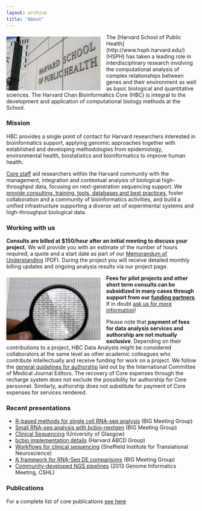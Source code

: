 ```yaml
---
layout: archive
title: "About"
---
```


<p><img style="float: left; margin: 7px 15px 0px 0px;" src="/images/hsph_building.jpg" width="250" /></p> The [Harvard School of Public Health](http://www.hsph.harvard.edu/) (HSPH) has taken a leading role in interdisciplinary research involving the computational analysis of complex relationships between genes and their environment as well as basic biological and quantitative sciences. The Harvard Chan Bioinformatics Core (HBC) is integral to the development and application of computational biology methods at the School.

<div style="clear: left;"></div>

### Mission

HBC provides a single point of contact for Harvard researchers interested in bioinformatics support, applying genomic approaches together with established and developing methodologies from epidemiology, environmental health, biostatistics and bioinformatics to improve human health.

[Core staff](/people) aid researchers within the Harvard community with the management, integration and contextual analysis of biological high-throughput data, focusing on next-generation sequencing support. We [provide consulting, training, tools, databases and best practices](/services), foster collaboration and a community of bioinformatics activities, and build a unified infrastructure supporting a diverse set of experimental systems and high-throughput biological data.


### Working with us

**Consults are billed at $150/hour after an initial meeting to discuss your project.**  We will provide you with an estimate of the number of hours required, a quote and a start date as part of our [Memorandum of Understanding](https://dl.dropboxusercontent.com/u/407047/Ghost/hbc/CHB%20MOU.pdf) (PDF). During the project you will receive detailed monthly billing updates and ongoing analysis results via our project page.

<p><img src="/images/fineprint.jpg" style="float: left; margin: 7px 15px 10px 0px;"  width="250" /> </p>

**Fees for pilot projects and other short term consults can be subsidized in many cases through support from our [funding partners](/funders)**. If in doubt [ask us for more information](/contact)!

Please note that **payment of fees for data analysis services and authorship are not mutually exclusive**. Depending on their contributions to a project, HBC Data Analysts might be considered collaborators at the same level as other academic colleagues who contribute intellectually and receive funding for work on a project. We follow the [general guidelines for authorship](http://www.icmje.org/recommendations/browse/roles-and-responsibilities/defining-the-role-of-authors-and-contributors.html) laid out by the International Committee of Medical Journal Editors. The recovery of Core expenses through the recharge system does not exclude the possibility for authorship for Core personnel. Similarly, authorship does not substitute for payment of Core expenses for services rendered.

### Recent presentations
* [R-based methods for single cell RNA-seq analysis](https://github.com/steinbaugh/presentations/blob/master/2017-05-04/mit_big_meeting/mit_big_meeting.pdf) (BIG Meeting Group) 
* [Small RNA-seq analysis with bcbio-nextgen](https://github.com/lpantano/mypubs/raw/master/talks/bcbio-srnaseq-BIG-20151203.pdf) (BIG Meeting Group)
* [Clinical Sequencing](https://dl.dropboxusercontent.com/u/407047/Work/Presentations/20140503%20Glasgow%20Clinical%20Sequencing.pdf) (University of Glasgow)
* [bcbio implementation details](https://github.com/chapmanb/bcbb/raw/master/talks/abcd2014_bcbio_nextgen/chapman_bcbio.pdf) (Harvard ABCD Group)
* [Workflows for clinical sequencing](https://dl.dropboxusercontent.com/u/407047/Work/Presentations/20140218%20Sheffield%20NGS%20in%20Public%20Health.pdf) (Sheffield Institute for
Translational Neuroscience)
* [A framework for RNA-Seq DE comparisons](https://dl.dropboxusercontent.com/u/407047/Work/Presentations/20140200%20BIG-meeting-feb-2014.pdf) (BIG Meeting Group)
* [Community-developed NGS pipelines](https://dl.dropboxusercontent.com/u/407047/Work/Presentations/20131102%20CSHL%20Genome%20Informatics/20131101%20CSHL%20GI2013%20bcbio.pdf) (2013 Genome Informatics Meeting, CSHL)


### Publications

For a  complete list of core publications [see here](https://www.ncbi.nlm.nih.gov/myncbi/browse/collection/51262208/?sort=date&direction=descending)
